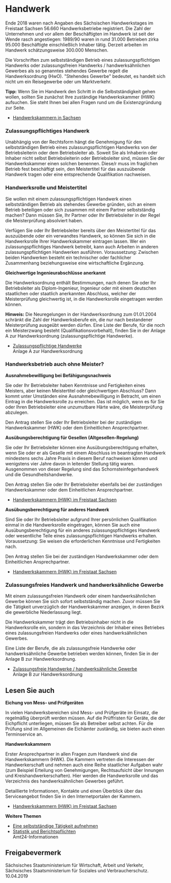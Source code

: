 # Handwerk

Ende 2018 waren nach Angaben des Sächsischen Handwerkstages im Freistaat Sachsen 56.660 Handwerksbetriebe registriert. Die Zahl der Unternehmen und vor allem der Beschäftigten im Handwerk ist seit der Wende rasch angestiegen: 1989/90 waren in rund 31.000 Betrieben zirka 95.000 Beschäftigte einschließlich Inhaber tätig. Derzeit arbeiten im Handwerk schätzungsweise 300.000 Menschen.

Die Vorschriften zum selbstständigen Betrieb eines zulassungspflichtigen Handwerks oder zulassungsfreien Handwerks / handwerksähnlichen Gewerbes als so genanntes stehendes Gewerbe regelt die Handwerksordnung (HwO). "Stehendes Gewerbe" bedeutet, es handelt sich nicht um ein Reisegewerbe oder um Marktverkehr.

**Tipp:** Wenn Sie im Handwerk den Schritt in die Selbstständigkeit gehen wollen, sollten Sie zunächst Ihre zuständige Handwerkskammer (HWK) aufsuchen. Sie steht Ihnen bei allen Fragen rund um die Existenzgründung zur Seite.

* [Handwerkskammern in Sachsen](https://www.handwerkstag-sachsen.de/organisation/handwerkskammern.html "Sächsischer Handwerkstag ")

### Zulassungspflichtiges Handwerk

Unabhängig von der Rechtsform hängt die Genehmigung für den selbstständigen Betrieb eines zulassungspflichtigen Handwerks von der Betriebsleiterin oder dem Betriebsleiter ab. Soweit Sie als Inhaberin oder Inhaber nicht selbst Betriebsleiterin oder Betriebsleiter sind, müssen Sie der Handwerkskammer einen solchen benennen. Diese/r muss im fraglichen Betrieb fest beschäftigt sein, den Meistertitel für das auszuübende Handwerk tragen oder eine entsprechende Qualifikation nachweisen.

### Handwerksrolle und Meistertitel

Sie wollen mit einem zulassungspflichtigen Handwerk einen selbstständigen Betrieb als stehendes Gewerbe gründen, sich an einem Betrieb beteiligen oder sich zusammen mit einem Partner selbstständig machen? Dann müssen Sie, Ihr Partner oder Ihr Betriebsleiter in der Regel die Meisterprüfung absolviert haben.

Verfügen Sie oder Ihr Betriebsleiter bereits über den Meistertitel für das auszuübende oder ein verwandtes Handwerk, so können Sie sich in die Handwerksrolle Ihrer Handwerkskammer eintragen lassen. Wer ein zulassungspflichtiges Handwerk betreibt, kann auch Arbeiten in anderen zulassungspflichtigen Handwerken ausführen. Voraussetzung: Zwischen beiden Handwerken besteht ein technischer oder fachlicher Zusammenhang beziehungsweise eine wirtschaftliche Ergänzung.

**Gleichwertige Ingenieurabschlüsse anerkannt**

Die Handwerksordnung enthält Bestimmungen, nach denen Sie oder Ihr Betriebsleiter als Diplom-Ingenieur, Ingenieur oder mit einem deutschen staatlichen oder staatlich anerkannten Abschluss, welcher der Meisterprüfung gleichwertig ist, in die Handwerksrolle eingetragen werden können.

**Hinweis:** Die Neuregelungen in der Handwerksordnung zum 01.01.2004 schränkt die Zahl der Handwerksberufe ein, die nur nach bestandener Meisterprüfung ausgeübt werden dürfen. Eine Liste der Berufe, für die noch ein Meisterzwang besteht (Qualifikationsvorbehalt), finden Sie in der Anlage A zur Handwerksordnung (zulassungspflichtige Handwerke).

* [Zulassungspflichtige Handwerke](http://www.gesetze-im-internet.de/hwo/anlage_a.html "Bundesministerium der Justiz und für Verbraucherschutz: Anlage A Handwerksordnung")  
  Anlage A zur Handwerksordnung

### Handwerksbetrieb auch ohne Meister?

**Ausnahmebewilligung bei Befähigungsnachweis**

Sie oder Ihr Betriebsleiter haben Kenntnisse und Fertigkeiten eines Meisters, aber keinen Meistertitel oder gleichwertigen Abschluss? Dann kommt unter Umständen eine Ausnahmebewilligung in Betracht, um einen Eintrag in die Handwerksrolle zu erreichen. Das ist möglich, wenn es für Sie oder Ihren Betriebsleiter eine unzumutbare Härte wäre, die Meisterprüfung abzulegen.

Den Antrag stellen Sie oder Ihr Betriebsleiter bei der zuständigen Handwerkskammer (HWK) oder dem Einheitlichen Ansprechpartner.

**Ausübungsberechtigung für Gesellen (Altgesellen-Regelung)**

Sie oder Ihr Betriebsleiter können eine Ausübungsberechtigung erhalten, wenn Sie oder er als Geselle mit einem Abschluss im beantragten Handwerk mindestens sechs Jahre Praxis in diesem Beruf nachweisen können und wenigstens vier Jahre davon in leitender Stellung tätig waren. Ausgenommen von dieser Regelung sind das Schornsteinfegerhandwerk und die Gesundheitshandwerke.

Den Antrag stellen Sie oder Ihr Betriebsleiter ebenfalls bei der zuständigen Handwerkskammer oder dem Einheitlichen Ansprechpartner.

* [Handwerkskammern (HWK) im Freistaat Sachsen](https://www.handwerkstag-sachsen.de/organisation/handwerkskammern.html "Sächsischer Handwerkstag ")

**Ausübungsberechtigung für anderes Handwerk**

Sind Sie oder Ihr Betriebsleiter aufgrund Ihrer persönlichen Qualifikation einmal in die Handwerksrolle eingetragen, können Sie auch eine Ausübungsberechtigung für ein anderes zulassungspflichtiges Handwerk oder wesentliche Teile eines zulassungspflichtigen Handwerks erhalten. Voraussetzung: Sie weisen die erforderlichen Kenntnisse und Fertigkeiten nach.

Den Antrag stellen Sie bei der zuständigen Handwerkskammer oder dem Einheitlichen Ansprechpartner.

* [Handwerkskammern (HWK) im Freistaat Sachsen](https://www.handwerkstag-sachsen.de/organisation/handwerkskammern.html "Sächsischer Handwerkstag ")

### Zulassungsfreies Handwerk und handwerksähnliche Gewerbe

Mit einem zulassungsfreien Handwerk oder einem handwerksähnlichen Gewerbe können Sie sich sofort selbstständig machen. Zuvor müssen Sie die Tätigkeit unverzüglich der Handwerkskammer anzeigen, in deren Bezirk die gewerbliche Niederlassung liegt.

Die Handwerkskammer trägt den Betriebsinhaber nicht in die Handwerksrolle ein, sondern in das Verzeichnis der Inhaber eines Betriebes eines zulassungsfreien Handwerks oder eines handwerksähnlichen Gewerbes.

Eine Liste der Berufe, die als zulassungsfreie Handwerke oder handwerksähnliche Gewerbe betrieben werden können, finden Sie in der Anlage B zur Handwerksordnung.

* [Zulassungsfreie Handwerke / handwerksähnliche Gewerbe](http://www.gesetze-im-internet.de/hwo/anlage_b.html "Bundesministerium der Justiz und für Verbraucherschutz: Anlage B zur Handwerksordnung")  
  Anlage B zur Handwerksordnung

## Lesen Sie auch

**Eichung von Mess- und Prüfgeräten**

In vielen Handwerksbereichen sind Mess- und Prüfgeräte im Einsatz, die regelmäßig überprüft werden müssen. Auf die Prüffristen für Geräte, die der Eichpflicht unterliegen, müssen Sie als Betreiber selbst achten. Für die Prüfung sind im Allgemeinen die Eichämter zuständig, sie bieten auch einen Terminservice an.

**Handwerkskammern**

Erster Ansprechpartner in allen Fragen zum Handwerk sind die Handwerkskammern (HWK). Die Kammern vertreten die Interessen der Handwerkerschaft und nehmen auch eine Reihe staatlicher Aufgaben wahr (zum Beispiel Erteilung von Genehmigungen, Rechtsaufsicht über Innungen und Kreishandwerkerschaften). Hier werden die Handwerksrolle und das Verzeichnis des handwerksähnlichen Gewerbes geführt.

Detaillierte Informationen, Kontakte und einen Überblick über das Serviceangebot finden Sie in den Internetportalen der Kammern.

* [Handwerkskammern (HWK) im Freistaat Sachsen](https://www.handwerkstag-sachsen.de/organisation/handwerkskammern.html "Sächsischer Handwerkstag ")

**Weitere Themen**

* [Eine selbstständige Tätigkeit aufnehmen](https://amt24dev.sachsen.de/zufi/lebenslagen/5000154)
* [Statistik und Berichtspflichten](https://amt24dev.sachsen.de/zufi/lebenslagen/5000656 "Statistik und Berichtspflichten")  
  Amt24-Informationen

## Freigabevermerk

Sächsisches Staatsministerium für Wirtschaft, Arbeit und Verkehr, Sächsisches Staatsministerium für Soziales und Verbraucherschutz. 10.04.2019
